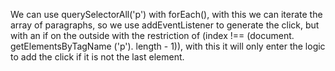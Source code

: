 We can use querySelectorAll('p') with forEach(), with this we can iterate the array of paragraphs, so we use addEventListener to generate the click, but with an if on the outside with the restriction of (index !== (document. getElementsByTagName ('p'). length - 1)), with this it will only enter the logic to add the click if it is not the last element.
